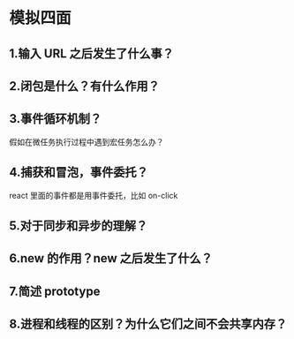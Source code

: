 # 模拟四面

## 1.输入 URL 之后发生了什么事？

## 2.闭包是什么？有什么作用？

## 3.事件循环机制？

假如在微任务执行过程中遇到宏任务怎么办？

## 4.捕获和冒泡，事件委托？

react 里面的事件都是用事件委托，比如 on-click

## 5.对于同步和异步的理解？

## 6.new 的作用？new 之后发生了什么？

## 7.简述 prototype

## 8.进程和线程的区别？为什么它们之间不会共享内存？







